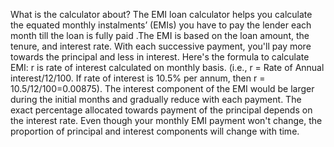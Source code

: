 What is the calculator about? The EMI loan calculator helps you calculate the 
equated monthly instalments’ (EMIs) you have to pay the lender each month till the loan is fully paid
.The EMI is based on the loan amount, the tenure, and interest rate. With each successive payment, 
you'll pay more towards the principal and less in interest. Here's the formula to calculate EMI: r is rate 
of interest calculated on monthly basis. (i.e., r = Rate of Annual interest/12/100. If rate of interest is 
10.5% per annum, then r = 10.5/12/100=0.00875).
The interest component of the EMI would be larger during the initial months and gradually reduce 
with each payment. The exact percentage allocated towards payment of the principal depends on the 
interest rate. Even though your monthly EMI payment won't change, the proportion of principal and 
interest components will change with time. 
